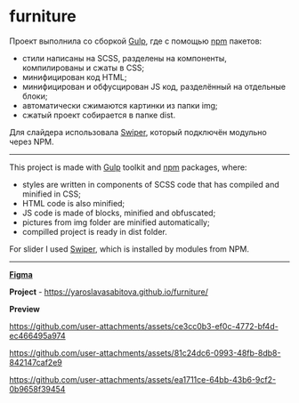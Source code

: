 # furniture

Проект выполнила со сборкой [Gulp](https://gulpjs.com/), где с помощью [npm](https://www.npmjs.com/) пакетов:
* стили написаны на SCSS, разделены на компоненты, компилированы и сжаты в CSS;
* минифицирован код HTML;
* минифицирован и обфусцирован JS код, разделённый на отдельные блоки;
* автоматически сжимаются картинки из папки img;
* сжатый проект собирается в папке dist.

Для слайдера использовала [Swiper](https://swiperjs.com/), который подключён модульно через NPM.

----------------

This project is made with [Gulp](https://gulpjs.com/) toolkit and [npm](https://www.npmjs.com/) packages, where:
* styles are written in components of SCSS code that has compiled and minified in CSS;
* HTML code is also minified;
* JS code is made of blocks, minified and obfuscated;
* pictures from img folder are minified automatically;
* compilled project is ready in dist folder.

For slider I used [Swiper](https://swiperjs.com/), which is installed by modules from NPM.

----------------

[**Figma**](https://www.figma.com/design/yXjNT0sMQs5UccqVnq81qa/furniture?node-id=0-1&t=HPRTaywWni1kxjKg-1)

**Project** - https://yaroslavasabitova.github.io/furniture/ 

**Preview**

https://github.com/user-attachments/assets/ce3cc0b3-ef0c-4772-bf4d-ec466495a974

https://github.com/user-attachments/assets/81c24dc6-0993-48fb-8db8-842147caf2e9

https://github.com/user-attachments/assets/ea1711ce-64bb-43b6-9cf2-0b9658f39454





